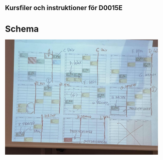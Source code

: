 ## Kursfiler och instruktioner för D0015E
# Schema
![image](https://github.com/viktormoe/D0015E/blob/main/schema.jpg)

